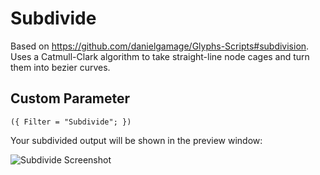 # Subdivide

Based on https://github.com/danielgamage/Glyphs-Scripts#subdivision. Uses a Catmull-Clark algorithm to take straight-line node cages and turn them into bezier curves.

## Custom Parameter

```
({ Filter = "Subdivide"; })
```

Your subdivided output will be shown in the preview window:

![Subdivide Screenshot](https://github.com/danielgamage/Subdivide/blob/master/screenshot.png?raw=true)
